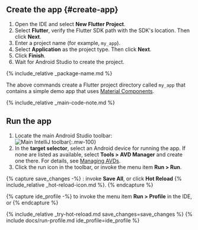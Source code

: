 <div class="tab-pane" id="androidstudio" role="tabpanel" aria-labelledby="androidstudio-tab" markdown="1">

## Create the app {#create-app}

1. Open the IDE and select **New Flutter Project**.
2. Select **Flutter**, verify the Flutter SDK path with the SDK's location.
   Then click **Next**.
3. Enter a project name (for example, `my_app`).
4. Select **Application** as the project type.
   Then click **Next**.
5. Click **Finish**.
6. Wait for Android Studio to create the project.

{% include_relative _package-name.md  %}

The above commands create a Flutter project directory
called `my_app` that contains a simple demo app that
uses [Material Components][].

{% include_relative _main-code-note.md  %}

## Run the app

 1. Locate the main Android Studio toolbar:<br>
    ![Main IntelliJ toolbar][]{:.mw-100}
 1. In the **target selector**, select an Android device for running the app.
    If none are listed as available,
    select **Tools > AVD Manager** and create one there.
    For details, see [Managing AVDs][].
 1. Click the run icon in the toolbar, or invoke the menu item **Run > Run**.

{% capture save_changes -%}
  : invoke **Save All**, or click **Hot Reload**
  {% include_relative _hot-reload-icon.md %}.
{% endcapture %}

{% capture ide_profile -%}
  to invoke the menu item **Run > Profile** in the IDE, or
{% endcapture %}

{% include_relative _try-hot-reload.md save_changes=save_changes %}
{% include docs/run-profile.md ide_profile=ide_profile %}

</div>

[Main IntelliJ toolbar]: {{site.url}}/assets/images/docs/tools/android-studio/main-toolbar.png
[Managing AVDs]: {{site.android-dev}}/studio/run/managing-avds
[Material Components]: {{site.material}}/components
